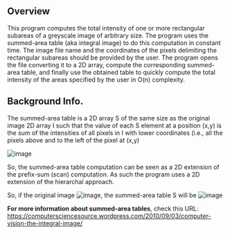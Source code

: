 ## Overview
This program computes the total intensity of one or more rectangular subareas of a greyscale image of arbitrary size. The program uses the summed-area table (aka integral image) to do this computation in
constant time. The image file name and the coordinates of the pixels delimiting the rectangular subareas should be provided by the user. 
The program opens the file converting it to a 2D array, compute the corresponding summed-area table, and finally use the obtained table to quickly compute the total intensity of the
areas specified by the user in O(n) complexity.

## Background Info.
The summed-area table is a 2D array S of the same size as the original image 2D array I such that the value of each S element at a position (x,y) is the sum of the intensities of all pixels in I with lower coordinates (i.e., all the pixels
above and to the left of the pixel at (x,y)

![image](https://user-images.githubusercontent.com/107650627/209829928-b32e2786-2f2a-409e-9d0b-6b1afb04982b.png)

So, the summed-area table computation can be seen as a 2D extension of the prefix-sum (scan) computation. As such the program uses a 2D extension of the hierarchal approach.

So, if the original image ![image](https://user-images.githubusercontent.com/107650627/209830396-a02f6225-b1e1-4468-957c-d4afcc4f75f7.png), the summed-area table S will be ![image](https://user-images.githubusercontent.com/107650627/209830495-034c3cb9-9015-42e0-86b5-23ee68d0e394.png)

**For more information about summed-area tables**, check this URL: https://computersciencesource.wordpress.com/2010/09/03/computer-vision-the-integral-image/
